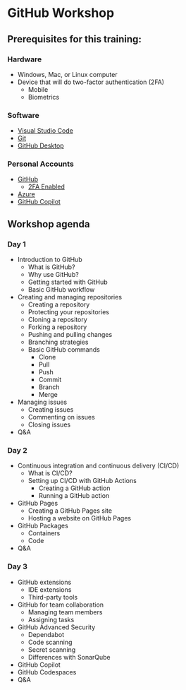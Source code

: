 # GitHub Workshop

## Prerequisites for this training:

### Hardware

- Windows, Mac, or Linux computer
- Device that will do two-factor authentication (2FA)
  - Mobile
  - Biometrics

### Software

- [Visual Studio Code](https://code.visualstudio.com)
- [Git](https://git-scm.com)
- [GitHub Desktop](https://desktop.github.com)

### Personal Accounts

- [GitHub](https://github.com/signup)
  - [2FA Enabled](https://docs.github.com/en/authentication/securing-your-account-with-two-factor-authentication-2fa/configuring-two-factor-authentication)
- [Azure](https://portal.azure.com)
- [GitHub Copilot](https://github.com/github-copilot/signup)

## Workshop agenda

### Day 1

- Introduction to GitHub
  - What is GitHub?
  - Why use GitHub?
  - Getting started with GitHub
  - Basic GitHub workflow
- Creating and managing repositories
  - Creating a repository
  - Protecting your repositories
  - Cloning a repository
  - Forking a repository
  - Pushing and pulling changes
  - Branching strategies
  - Basic GitHub commands
    - Clone
    - Pull
    - Push
    - Commit
    - Branch
    - Merge
- Managing issues
  - Creating issues
  - Commenting on issues
  - Closing issues
- Q&A

### Day 2

- Continuous integration and continuous delivery (CI/CD)
  - What is CI/CD?
  - Setting up CI/CD with GitHub Actions
    - Creating a GitHub action
    - Running a GitHub action
- GitHub Pages
  - Creating a GitHub Pages site
  - Hosting a website on GitHub Pages
- GitHub Packages
  - Containers
  - Code
- Q&A

### Day 3

- GitHub extensions
  - IDE extensions
  - Third-party tools
- GitHub for team collaboration
  - Managing team members
  - Assigning tasks
- GitHub Advanced Security
  - Dependabot
  - Code scanning
  - Secret scanning
  - Differences with SonarQube
- GitHub Copilot
- GitHub Codespaces
- Q&A
